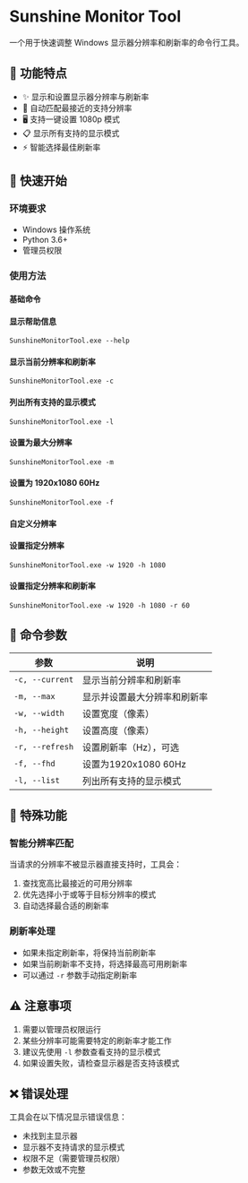 # Sunshine Monitor Tool

一个用于快速调整 Windows 显示器分辨率和刷新率的命令行工具。

## 📝 功能特点

- ✨ 显示和设置显示器分辨率与刷新率
- 🎯 自动匹配最接近的支持分辨率
- 🖥️ 支持一键设置 1080p 模式
- 📋 显示所有支持的显示模式
- ⚡ 智能选择最佳刷新率

## 🚀 快速开始

### 环境要求

- Windows 操作系统
- Python 3.6+
- 管理员权限

### 使用方法

#### 基础命令

#### 显示帮助信息
```
SunshineMonitorTool.exe --help
```
#### 显示当前分辨率和刷新率
```
SunshineMonitorTool.exe -c
```
#### 列出所有支持的显示模式
```
SunshineMonitorTool.exe -l
```
#### 设置为最大分辨率
```
SunshineMonitorTool.exe -m
```
#### 设置为 1920x1080 60Hz
```
SunshineMonitorTool.exe -f
```

#### 自定义分辨率
#### 设置指定分辨率
```
SunshineMonitorTool.exe -w 1920 -h 1080
```
#### 设置指定分辨率和刷新率
```
SunshineMonitorTool.exe -w 1920 -h 1080 -r 60
```
## 📖 命令参数

| 参数 | 说明 |
|------|------|
| `-c, --current` | 显示当前分辨率和刷新率 |
| `-m, --max` | 显示并设置最大分辨率和刷新率 |
| `-w, --width` | 设置宽度（像素） |
| `-h, --height` | 设置高度（像素） |
| `-r, --refresh` | 设置刷新率（Hz），可选 |
| `-f, --fhd` | 设置为1920x1080 60Hz |
| `-l, --list` | 列出所有支持的显示模式 |

## 🔧 特殊功能

### 智能分辨率匹配

当请求的分辨率不被显示器直接支持时，工具会：
1. 查找宽高比最接近的可用分辨率
2. 优先选择小于或等于目标分辨率的模式
3. 自动选择最合适的刷新率

### 刷新率处理

- 如果未指定刷新率，将保持当前刷新率
- 如果当前刷新率不支持，将选择最高可用刷新率
- 可以通过 `-r` 参数手动指定刷新率

## ⚠️ 注意事项

1. 需要以管理员权限运行
2. 某些分辨率可能需要特定的刷新率才能工作
3. 建议先使用 `-l` 参数查看支持的显示模式
4. 如果设置失败，请检查显示器是否支持该模式

## ❌ 错误处理

工具会在以下情况显示错误信息：
- 未找到主显示器
- 显示器不支持请求的显示模式
- 权限不足（需要管理员权限）
- 参数无效或不完整


